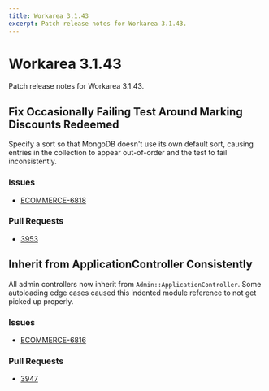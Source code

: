 ```yaml
---
title: Workarea 3.1.43
excerpt: Patch release notes for Workarea 3.1.43.
---
```


# Workarea 3.1.43

Patch release notes for Workarea 3.1.43.

## Fix Occasionally Failing Test Around Marking Discounts Redeemed

Specify a sort so that MongoDB doesn't use its own default sort, causing
entries in the collection to appear out-of-order and the test to fail
inconsistently.

### Issues

- [ECOMMERCE-6818](https://jira.tools.weblinc.com/browse/ECOMMERCE-6818)

### Pull Requests

- [3953](https://stash.tools.weblinc.com/projects/WL/repos/workarea/pull-requests/3953/overview)

## Inherit from ApplicationController Consistently

All admin controllers now inherit from `Admin::ApplicationController`.
Some autoloading edge cases caused this indented module reference to not
get picked up properly.

### Issues

- [ECOMMERCE-6816](https://jira.tools.weblinc.com/browse/ECOMMERCE-6816)

### Pull Requests

- [3947](https://stash.tools.weblinc.com/projects/WL/repos/workarea/pull-requests/3947/overview)

